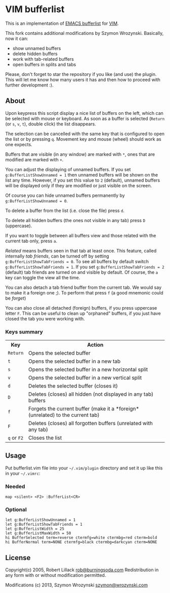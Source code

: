 VIM bufferlist
==============

This is an implementation of [EMACS bufferlist](http://github.com/rockpiper/emacs-bufferlist) for [VIM](http://www.vim.org).

This fork contains additional modifications by Szymon Wrozynski. Basically, now it can:

* show unnamed buffers
* delete hidden buffers
* work with tab-related buffers
* open buffers in splits and tabs

Please, don't forget to star the repository if you like (and use) the plugin.
This will let me know how many users it has and then how to proceed with further
development :).

About
-----

Upon keypress this script display a nice list of buffers on the left, which
can be selected with mouse or keyboard. As soon as a buffer is selected
(`Return` (or `s`, `v`, `t`), double click) the list disappears.

The selection can be cancelled with the same key that is configured to open
the list or by pressing `q`. Movement key and mouse (wheel) should work as
one expects.

Buffers that are visible (in any window) are marked with `*`, ones that are
modified are marked with `+`.

You can adjust the displaying of unnamed buffers. If you set
`g:BufferListShowUnnamed = 1` then unnamed buffers will be shown on the list
any time. However, if you set this value to `2` (default), unnamed buffers will
be displayed only if they are modified or just visible on the screen.

Of course you can hide unnamed buffers permanently by `g:BufferListShowUnnamed = 0`.

To delete a buffer from the list (i.e. close the file) press `d`.

To delete all hidden buffers (the ones not visible in any tab) press `D` (uppercase).

If you want to toggle between all buffers view and those related with the current
tab only, press `a`.

*Related* means buffers seen in that tab at least once. This feature, called internally
*tab friends*, can be turned off by setting `g:BufferListShowTabFriends = 0`.
To see all buffers by default switch `g:BufferListShowTabFriends = 1`.
If you set `g:BufferListShowTabFriends = 2` (default) tab friends are turned on and
visible by default. Of course, the `a` key can toggle the view all the time.

You can also detach a tab friend buffer from the current tab. We would say
to make it a foreign one ;). To perform that press `f` (a good mnemonic could be *forget*)

You can also close all detached (foreign) buffers, if you press uppercase letter `F`.
This can be useful to clean up "orphaned" buffers, if you just have closed the tab
you were working with.

### Keys summary ###

<table>
<tr>
<th>Key</th>
<th>Action</th>
</tr>
<tr>
<td><code>Return</code></td>
<td>Opens the selected buffer</td>
</tr>
<tr>
<td><code>t</code></td>
<td>Opens the selected buffer in a new tab</td>
</tr>
<tr>
<td><code>s</code></td>
<td>Opens the selected buffer in a new horizontal split</td>
</tr>
<tr>
<td><code>v</code></td>
<td>Opens the selected buffer in a new vertical split</td>
</tr>
<tr>
<td><code>d</code></td>
<td>Deletes the selected buffer (closes it)</td>
</tr>
<tr>
<td><code>D</code></td>
<td>Deletes (closes) all hidden (not displayed in any tab) buffers</td>
</tr>
<tr>
<td><code>f</code></td>
<td>Forgets the current buffer (make it a *foreign* (unrelated) to the current tab)</td>
</tr>
<tr>
<td><code>F</code></td>
<td>Deletes (closes) all forgotten buffers (unrelated with any tab)</td>
</tr>
<tr>
<td><code>q</code> or <code>F2</code></td>
<td>Closes the list</td>
</tr>
</table>

Usage
-----

Put bufferlist.vim file into your `~/.vim/plugin` directory and set it up
like this in your `~/.vimrc`:

### Needed

    map <silent> <F2> :BufferList<CR>

### Optional

    let g:BufferListShowUnnamed = 1
    let g:BufferListShowTabFriends = 1
    let g:BufferListWidth = 25
    let g:BufferListMaxWidth = 50
    hi BufferSelected term=reverse ctermfg=white ctermbg=red cterm=bold
    hi BufferNormal term=NONE ctermfg=black ctermbg=darkcyan cterm=NONE

License
-------

Copyright(c) 2005, Robert Lillack <rob@burningsoda.com>
Redistribution in any form with or without modification permitted.

Modifications (c) 2013, Szymon Wrozynski <szymon@wrozynski.com>

